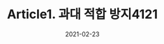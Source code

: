 ---
title:  "Article1. 과대 적합 방지4121"

categories:
  - 빅데이터 분석 기사
tags: 
  - Part4. 빅데이터 결과 해석
  - Chapter1. 분석 모형 평가 및 개선
  - Section2. 분석 모형 개선
  - Article1. 과대 적합 방지

toc: true
toc_sticky: true
 
date: 2021-02-23
last_modified_at: 2021-02-25
---